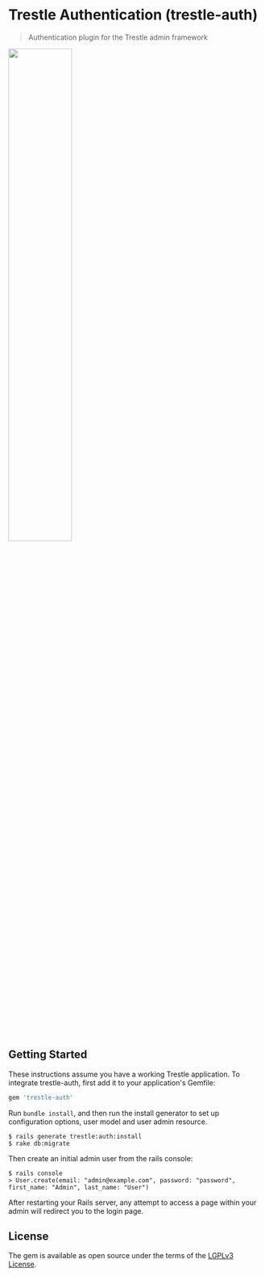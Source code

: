 # Trestle Authentication (trestle-auth)

> Authentication plugin for the Trestle admin framework

<img src="https://trestle.io/images/Trestle-Auth.png" width="50%" />


## Getting Started

These instructions assume you have a working Trestle application. To integrate trestle-auth, first add it to your application's Gemfile:

```ruby
gem 'trestle-auth'
```

Run `bundle install`, and then run the install generator to set up configuration options, user model and user admin resource.

    $ rails generate trestle:auth:install
    $ rake db:migrate

Then create an initial admin user from the rails console:

    $ rails console
    > User.create(email: "admin@example.com", password: "password", first_name: "Admin", last_name: "User")

After restarting your Rails server, any attempt to access a page within your admin will redirect you to the login page.


## License

The gem is available as open source under the terms of the [LGPLv3 License](https://opensource.org/licenses/LGPL-3.0).
